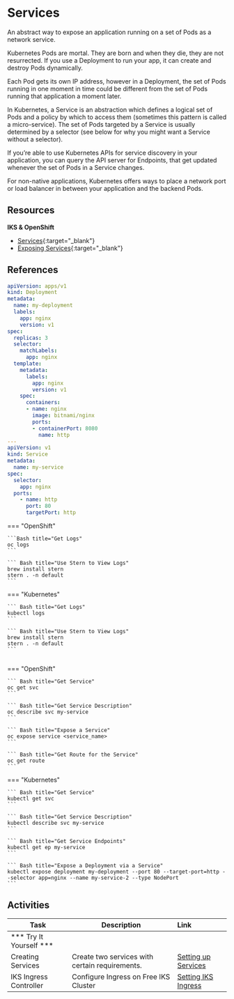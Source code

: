 # Services

An abstract way to expose an application running on a set of Pods as a network service.

Kubernetes Pods are mortal. They are born and when they die, they are not resurrected. If you use a Deployment to run your app, it can create and destroy Pods dynamically.

Each Pod gets its own IP address, however in a Deployment, the set of Pods running in one moment in time could be different from the set of Pods running that application a moment later.

In Kubernetes, a Service is an abstraction which defines a logical set of Pods and a policy by which to access them (sometimes this pattern is called a micro-service). The set of Pods targeted by a Service is usually determined by a selector (see below for why you might want a Service without a selector).

If you’re able to use Kubernetes APIs for service discovery in your application, you can query the API server for Endpoints, that get updated whenever the set of Pods in a Service changes.

For non-native applications, Kubernetes offers ways to place a network port or load balancer in between your application and the backend Pods.


## Resources

**IKS & OpenShift**

- [Services](https://kubernetes.io/docs/concepts/services-networking/service/){:target="_blank"}
- [Exposing Services](https://kubernetes.io/docs/tutorials/kubernetes-basics/expose/expose-intro/){:target="_blank"}

## References

```yaml
apiVersion: apps/v1
kind: Deployment
metadata:
  name: my-deployment
  labels:
    app: nginx
    version: v1
spec:
  replicas: 3
  selector:
    matchLabels:
      app: nginx
  template:
    metadata:
      labels:
        app: nginx
        version: v1
    spec:
      containers:
      - name: nginx
        image: bitnami/nginx
        ports:
        - containerPort: 8080
          name: http
---
apiVersion: v1
kind: Service
metadata:
  name: my-service
spec:
  selector:
    app: nginx
  ports:
    - name: http
      port: 80
      targetPort: http
```
=== "OpenShift"

    ```Bash title="Get Logs"
    oc logs
    ```

    ``` Bash title="Use Stern to View Logs"
    brew install stern
    stern . -n default
    ```

=== "Kubernetes"

    ``` Bash title="Get Logs"
    kubectl logs
    ```

    ``` Bash title="Use Stern to View Logs"
    brew install stern
    stern . -n default
    ```

```
```

=== "OpenShift"

    ``` Bash title="Get Service"
    oc get svc
    ```

    ``` Bash title="Get Service Description"
    oc describe svc my-service
    ```

    ``` Bash title="Expose a Service"
    oc expose service <service_name>
    ```

    ``` Bash title="Get Route for the Service"
    oc get route
    ```

=== "Kubernetes"

    ``` Bash title="Get Service"
    kubectl get svc
    ```

    ``` Bash title="Get Service Description"
    kubectl describe svc my-service
    ```

    ``` Bash title="Get Service Endpoints"
    kubectl get ep my-service
    ```

    ``` Bash title="Expose a Deployment via a Service"
    kubectl expose deployment my-deployment --port 80 --target-port=http --selector app=nginx --name my-service-2 --type NodePort
    ```

## Activities

| Task                            | Description         | Link        |
| --------------------------------| ------------------  |:----------- |
| *** Try It Yourself ***                         |         |         | 
| Creating Services | Create two services with certain requirements. | [Setting up Services](../../labs/kubernetes/lab8/index.md) |
| IKS Ingress Controller | Configure Ingress on Free IKS Cluster | [Setting IKS Ingress](../../labs/kubernetes/ingress-iks/index.md) |
